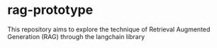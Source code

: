 # rag-prototype
This repository aims to explore the technique of Retrieval Augmented Generation (RAG) through the langchain library
